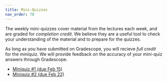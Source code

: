 ```yaml
---
title: Mini-Quizzes
nav_order: 70
---
```


The weekly mini-quizzes cover material from the lectures each week, and are graded for *completion credit*. We believe they are a useful tool to check your understanding of the material and to prepare for the quizzes.

As long as you have submitted on Gradescope, you will recieve *full credit* for the miniquiz. We will provide feedback on the accuracy of your mini-quiz answers through Gradescope.

- [Miniquiz #1 (due Feb 15)](https://www.gradescope.com/courses/727449/assignments/4071764)
- [Miniquiz #2 (due Feb 22)](https://www.gradescope.com/courses/727449/assignments/4111157)
